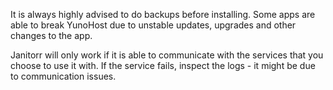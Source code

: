 It is always highly advised to do backups before installing. Some apps are able to break YunoHost due to unstable updates, upgrades and other changes to the app.

Janitorr will only work if it is able to communicate with the services that you choose to use it with. If the service fails, inspect the logs - it might be due to communication issues.
